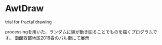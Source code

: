 # AwtDraw
trial for fractal drawing

processingを用いた、ランダムに線が動き回ることでものを描くプログラムです。
函館西部地区2018春のバル街にて展示
